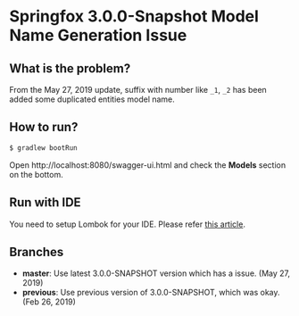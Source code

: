 # Springfox 3.0.0-Snapshot Model Name Generation Issue

## What is the problem?

From the May 27, 2019 update, suffix with number like `_1`, `_2` has been added some duplicated entities model name. 

## How to run?

```bash
$ gradlew bootRun
```

Open http://localhost:8080/swagger-ui.html and check the **Models** section on the bottom.

## Run with IDE

You need to setup Lombok for your IDE. Please refer [this article](https://www.baeldung.com/lombok-ide).

## Branches

- **master**: Use latest 3.0.0-SNAPSHOT version which has a issue. (May 27, 2019)
- **previous**: Use previous version of 3.0.0-SNAPSHOT, which was okay. (Feb 26, 2019)
